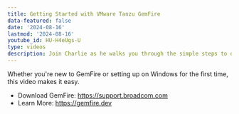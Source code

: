 ```yaml
---
title: Getting Started with VMware Tanzu GemFire
data-featured: false
date: '2024-08-16'
lastmod: '2024-08-16'
youtube_id: HU-H4eUgs-U
type: videos
description: Join Charlie as he walks you through the simple steps to download, unzip, and run VMware Tanzu GemFire on a fresh Windows 11 environment.  
---
```


Whether you're new to GemFire or setting up on Windows for the first time, this video makes it easy.

- Download GemFire: https://support.broadcom.com
- Learn More: https://gemfire.dev